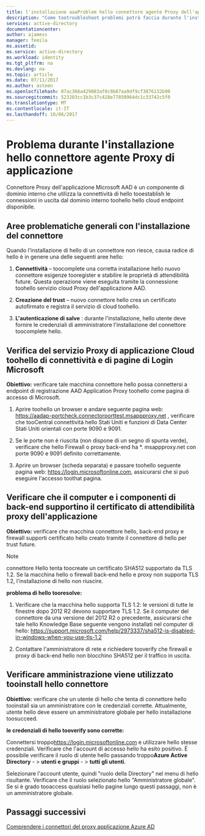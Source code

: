 ```yaml
---
title: l'installazione aaaProblem hello connettore agente Proxy dell'applicazione | Documenti Microsoft
description: "Come tootroubleshoot problemi potrà faccia durante l'installazione di hello connettore agente Proxy di applicazione"
services: active-directory
documentationcenter: 
author: ajamess
manager: femila
ms.assetid: 
ms.service: active-directory
ms.workload: identity
ms.tgt_pltfrm: na
ms.devlang: na
ms.topic: article
ms.date: 07/11/2017
ms.author: asteen
ms.openlocfilehash: 07ac366a429083af0c9b87aa9df9cf3876132b90
ms.sourcegitcommit: 523283cc1b3c37c428e77850964dc1c33742c5f0
ms.translationtype: MT
ms.contentlocale: it-IT
ms.lasthandoff: 10/06/2017
---
```

# <a name="problem-installing-hello-application-proxy-agent-connector"></a>Problema durante l'installazione hello connettore agente Proxy di applicazione

Connettore Proxy dell'applicazione Microsoft AAD è un componente di dominio interno che utilizza la connettività di hello tooestablish le connessioni in uscita dal dominio interno toohello hello cloud endpoint disponibile.

## <a name="general-problem-areas-with-connector-installation"></a>Aree problematiche generali con l'installazione del connettore

Quando l'installazione di hello di un connettore non riesce, causa radice di hello è in genere una delle seguenti aree hello:

1.  **Connettività** – toocomplete una corretta installazione hello nuovo connettore esigenze tooregister e stabilire le proprietà di attendibilità future. Questa operazione viene eseguita tramite la connessione toohello servizio cloud Proxy dell'applicazione AAD.

2.  **Creazione del trust** – nuovo connettore hello crea un certificato autofirmato e registra il servizio di cloud toohello.

3.  **L'autenticazione di salve** : durante l'installazione, hello utente deve fornire le credenziali di amministratore l'installazione del connettore toocomplete hello.

## <a name="verify-connectivity-toohello-cloud-application-proxy-service-and-microsoft-login-page"></a>Verifica del servizio Proxy di applicazione Cloud toohello di connettività e di pagine di Login Microsoft

**Obiettivo:** verificare tale macchina connettore hello possa connettersi a endpoint di registrazione AAD Application Proxy toohello come pagina di accesso di Microsoft.

1.  Aprire toohello un browser e andare seguente pagina web: <https://aadap-portcheck.connectorporttest.msappproxy.net> , verificare che tooCentral connettività hello Stati Uniti e funzioni di Data Center Stati Uniti orientali con porte 9090 e 9091.

2.  Se le porte non è riuscita (non dispone di un segno di spunta verde), verificare che hello Firewall o proxy back-end ha \*. msappproxy.net con porte 9090 e 9091 definito correttamente.

3.  Aprire un browser (scheda separata) e passare toohello seguente pagina web: <https://login.microsoftonline.com>, assicurarsi che si può eseguire l'accesso toothat pagina.

## <a name="verify-machine-and-backend-components-support-for-application-proxy-trust-cert"></a>Verificare che il computer e i componenti di back-end supportino il certificato di attendibilità proxy dell'applicazione

**Obiettivo:** verificare che macchina connettore hello, back-end proxy e firewall supporti certificato hello creato tramite il connettore di hello per trust future.

>[!NOTE]
>connettore Hello tenta toocreate un certificato SHA512 supportato da TLS 1.2. Se la macchina hello o firewall back-end hello e proxy non supporta TLS 1.2, l'installazione di hello non riuscire.
>
>

**problema di hello tooresolve:**

1.  Verificare che la macchina hello supporta TLS 1.2: le versioni di tutte le finestre dopo 2012 R2 devono supportare TLS 1.2. Se il computer del connettore da una versione del 2012 R2 o precedente, assicurarsi che tale hello Knowledge Base seguente vengono installati nel computer di hello: <https://support.microsoft.com/help/2973337/sha512-is-disabled-in-windows-when-you-use-tls-1.2>

2.  Contattare l'amministratore di rete e richiedere tooverify che firewall e proxy di back-end hello non blocchino SHA512 per il traffico in uscita.

## <a name="verify-admin-is-used-tooinstall-hello-connector"></a>Verificare amministrazione viene utilizzato tooinstall hello connettore

**Obiettivo:** verificare che un utente di hello che tenta di connettore hello tooinstall sia un amministratore con le credenziali corrette. Attualmente, utente hello deve essere un amministratore globale per hello installazione toosucceed.

**le credenziali di hello tooverify sono corrette:**

Connettersi troppo<https://login.microsoftonline.com> e utilizzare hello stesse credenziali. Verificare che l'account di accesso hello ha esito positivo. È possibile verificare il ruolo di utente hello passando troppo**Azure Active Directory**  - &gt; **utenti e gruppi**  - &gt; **tutti gli utenti**. 

Selezionare l'account utente, quindi "ruolo della Directory" nel menu di hello risultante. Verificare che il ruolo selezionato hello "Amministratore globale". Se si è grado tooaccess qualsiasi hello pagine lungo questi passaggi, non è un amministratore globale.

## <a name="next-steps"></a>Passaggi successivi
[Comprendere i connettori del proxy applicazione Azure AD](application-proxy-understand-connectors.md)
